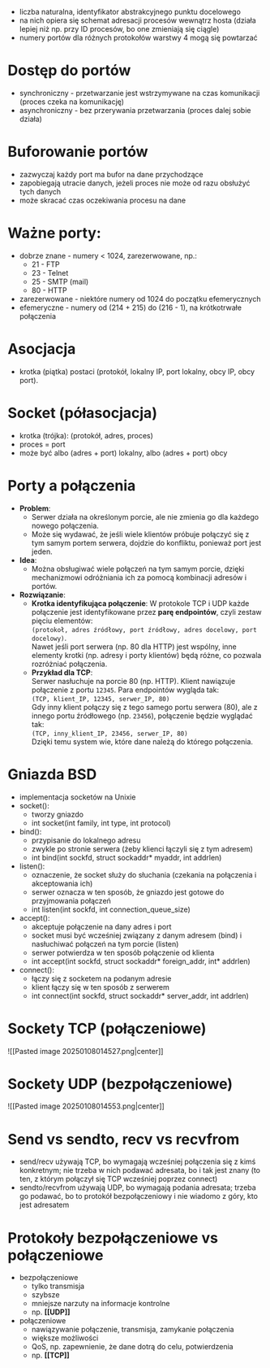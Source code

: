 
- liczba naturalna, identyfikator abstrakcyjnego punktu docelowego
- na nich opiera się schemat adresacji procesów wewnątrz hosta (działa lepiej niż np. przy ID procesów, bo one zmieniają się ciągle)
- numery portów dla różnych protokołów warstwy 4 mogą się powtarzać
# Dostęp do portów

- synchroniczny - przetwarzanie jest wstrzymywane na czas komunikacji (proces czeka na komunikację)
- asynchroniczny - bez przerywania przetwarzania (proces dalej sobie działa)
# Buforowanie portów

- zazwyczaj każdy port ma bufor na dane przychodzące
- zapobiegają utracie danych, jeżeli proces nie może od razu obsłużyć tych danych
- może skracać czas oczekiwania procesu na dane
# Ważne porty:

- dobrze znane - numery < 1024, zarezerwowane, np.:
	- 21 - FTP
	- 23 - Telnet
	- 25 - SMTP (mail)
	- 80 - HTTP
- zarezerwowane - niektóre numery od 1024 do początku efemerycznych
- efemeryczne - numery od (214 + 215) do (216 - 1), na krótkotrwałe połączenia

# Asocjacja 

- krotka (piątka) postaci (protokół, lokalny IP, port lokalny, obcy IP, obcy port).
# Socket (półasocjacja)

- krotka (trójka): (protokół, adres, proces)
- proces = port
- może być albo (adres + port) lokalny, albo (adres + port) obcy

# Porty a połączenia

- **Problem**:
    - Serwer działa na określonym porcie, ale nie zmienia go dla każdego nowego połączenia.
    - Może się wydawać, że jeśli wiele klientów próbuje połączyć się z tym samym portem serwera, dojdzie do konfliktu, ponieważ port jest jeden.
- **Idea**:
    - Można obsługiwać wiele połączeń na tym samym porcie, dzięki mechanizmowi odróżniania ich za pomocą kombinacji adresów i portów.
- **Rozwiązanie**:
    - **Krotka identyfikująca połączenie**: W protokole TCP i UDP każde połączenie jest identyfikowane przez **parę endpointów**, czyli zestaw pięciu elementów:  
        `(protokoł, adres źródłowy, port źródłowy, adres docelowy, port docelowy)`.  
        Nawet jeśli port serwera (np. 80 dla HTTP) jest wspólny, inne elementy krotki (np. adresy i porty klientów) będą różne, co pozwala rozróżniać połączenia.
    - **Przykład dla TCP**:  
        Serwer nasłuchuje na porcie 80 (np. HTTP). Klient nawiązuje połączenie z portu `12345`. Para endpointów wygląda tak:  
        `(TCP, klient_IP, 12345, serwer_IP, 80)`  
        Gdy inny klient połączy się z tego samego portu serwera (80), ale z innego portu źródłowego (np. `23456`), połączenie będzie wyglądać tak:  
        `(TCP, inny_klient_IP, 23456, serwer_IP, 80)`  
        Dzięki temu system wie, które dane należą do którego połączenia.
# Gniazda BSD

- implementacja socketów na Unixie
- socket():
	- tworzy gniazdo
	- int socket(int family, int type, int protocol)
- bind():
	- przypisanie do lokalnego adresu
	- zwykle po stronie serwera (żeby klienci łączyli się z tym adresem)
	- int bind(int sockfd, struct sockaddr* myaddr, int addrlen)
- listen():
	- oznaczenie, że socket służy do słuchania (czekania na połączenia i akceptowania ich)
	- serwer oznacza w ten sposób, że gniazdo jest gotowe do przyjmowania połączeń
	- int listen(int sockfd, int connection_queue_size)
- accept():
	- akceptuje połączenie na dany adres i port
	- socket musi być wcześniej związany z danym adresem (bind) i nasłuchiwać połączeń na tym porcie (listen)
	- serwer potwierdza w ten sposób połączenie od klienta
	- int accept(int sockfd, struct sockaddr* foreign_addr, int* addrlen)
- connect():
	- łączy się z socketem na podanym adresie
	- klient łączy się w ten sposób z serwerem
	- int connect(int sockfd, struct sockaddr* server_addr, int addrlen)

# Sockety TCP (połączeniowe)

![[Pasted image 20250108014527.png|center]]

# Sockety UDP (bezpołączeniowe)

![[Pasted image 20250108014553.png|center]]

# Send vs sendto, recv vs recvfrom

- send/recv używają TCP, bo wymagają wcześniej połączenia się z kimś konkretnym; nie
	trzeba w nich podawać adresata, bo i tak jest znany (to ten, z którym połączył się TCP
	wcześniej poprzez connect)
- sendto/recvfrom używają UDP, bo wymagają podania adresata; trzeba go podawać, bo
	to protokół bezpołączeniowy i nie wiadomo z góry, kto jest adresatem

# Protokoły bezpołączeniowe vs połączeniowe

- bezpołączeniowe
	- tylko transmisja
	- szybsze
	- mniejsze narzuty na informacje kontrolne
	- np. **[[UDP]]**
- połączeniowe
	- nawiązywanie połączenie, transmisja, zamykanie połączenia
	- większe możliwości
	- QoS, np. zapewnienie, że dane dotrą do celu, potwierdzenia
	- np. **[[TCP]]**